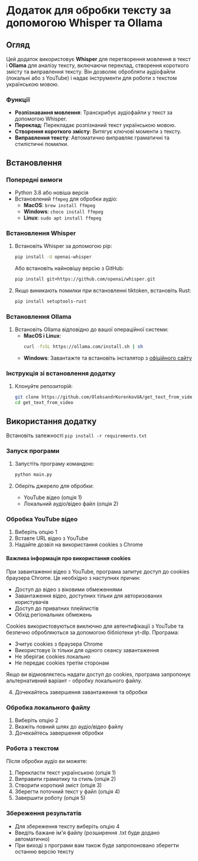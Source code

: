 # Додаток для обробки тексту за допомогою Whisper та Ollama

## Огляд
Цей додаток використовує **Whisper** для перетворення мовлення в текст і **Ollama** для аналізу тексту, включаючи переклад, створення короткого змісту та виправлення тексту. Він дозволяє обробляти аудіофайли (локальні або з YouTube) і надає інструменти для роботи з текстом українською мовою.

### Функції
- **Розпізнавання мовлення**: Транскрибує аудіофайли у текст за допомогою Whisper.
- **Переклад**: Перекладає розпізнаний текст українською мовою.
- **Створення короткого змісту**: Витягує ключові моменти з тексту.
- **Виправлення тексту**: Автоматично виправляє граматичні та стилістичні помилки.

## Встановлення

### Попередні вимоги
- Python 3.8 або новіша версія
- Встановлений `ffmpeg` для обробки аудіо:
  - **MacOS**: `brew install ffmpeg`
  - **Windows**: `choco install ffmpeg`
  - **Linux**: `sudo apt install ffmpeg`

### Встановлення Whisper
1. Встановіть Whisper за допомогою pip:
   ```bash
   pip install -U openai-whisper
   ```
   
   Або встановіть найновішу версію з GitHub:
   ```bash
   pip install git+https://github.com/openai/whisper.git
   ```

2. Якщо виникають помилки при встановленні tiktoken, встановіть Rust:
   ```bash
   pip install setuptools-rust
   ```

### Встановлення Ollama
1. Встановіть Ollama відповідно до вашої операційної системи:
   - **MacOS і Linux**:
     ```bash
     curl -fsSL https://ollama.com/install.sh | sh
     ```
   - **Windows**: Завантажте та встановіть інсталятор з [офіційного сайту](https://ollama.com/download)

### Інструкція зі встановлення додатку
1. Клонуйте репозиторій:
   ```bash
   git clone https://github.com/OleksandrKorenkovUA/get_text_from_video
   cd get_text_from_video
   ```

## Використання додатку
Встановіть залежності 
 ```pip install -r requirements.txt```

### Запуск програми
1. Запустіть програму командою:
   ```bash
   python main.py
   ```

2. Оберіть джерело для обробки:
   - YouTube відео (опція 1)
   - Локальний аудіо/відео файл (опція 2)

### Обробка YouTube відео
1. Виберіть опцію 1
2. Вставте URL відео з YouTube
3. Надайте дозвіл на використання cookies з Chrome

#### Важлива інформація про використання cookies
При завантаженні відео з YouTube, програма запитує доступ до cookies браузера Chrome. Це необхідно з наступних причин:
- Доступ до відео з віковими обмеженнями
- Завантаження відео, доступних тільки для авторизованих користувачів
- Доступ до приватних плейлистів
- Обхід регіональних обмежень

Cookies використовуються виключно для автентифікації з YouTube та безпечно обробляються за допомогою бібліотеки yt-dlp. Програма:
- Зчитує cookies з браузера Chrome
- Використовує їх тільки для одного сеансу завантаження
- Не зберігає cookies локально
- Не передає cookies третім сторонам

Якщо ви відмовляєтесь надати доступ до cookies, програма запропонує альтернативний варіант - обробку локального файлу.

4. Дочекайтесь завершення завантаження та обробки

### Обробка локального файлу
1. Виберіть опцію 2
2. Вкажіть повний шлях до аудіо/відео файлу
3. Дочекайтесь завершення обробки

### Робота з текстом
Після обробки аудіо ви можете:
1. Перекласти текст українською (опція 1)
2. Виправити граматику та стиль (опція 2)
3. Створити короткий зміст (опція 3)
4. Зберегти поточний текст у файл (опція 4)
5. Завершити роботу (опція 5)

### Збереження результатів
- Для збереження тексту виберіть опцію 4
- Введіть бажане ім'я файлу (розширення .txt буде додано автоматично)
- При виході з програми вам також буде запропоновано зберегти останню версію тексту
